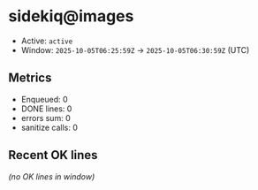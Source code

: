 # sidekiq@images

- Active: `active`
- Window: `2025-10-05T06:25:59Z` → `2025-10-05T06:30:59Z` (UTC)

## Metrics
- Enqueued: 0
- DONE lines: 0
- errors sum: 0
- sanitize calls: 0

## Recent OK lines
_(no OK lines in window)_
